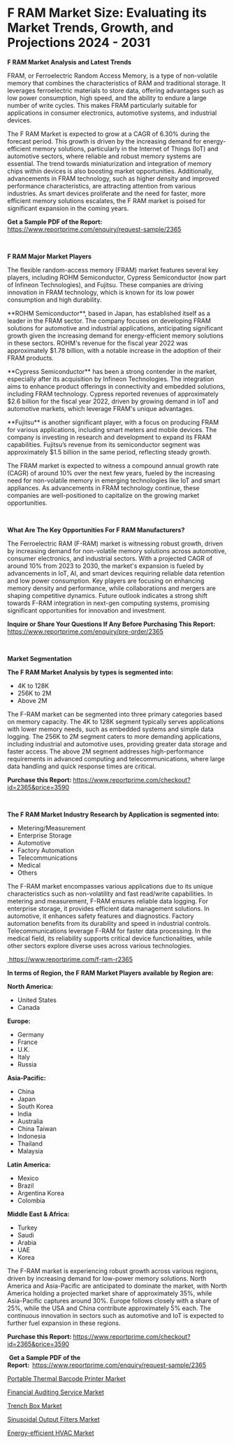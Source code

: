 <p><h1>F RAM Market Size: Evaluating its Market Trends, Growth, and Projections 2024 - 2031</h1></p><p><strong>F RAM Market Analysis and Latest Trends</strong></p>
<p><p>FRAM, or Ferroelectric Random Access Memory, is a type of non-volatile memory that combines the characteristics of RAM and traditional storage. It leverages ferroelectric materials to store data, offering advantages such as low power consumption, high speed, and the ability to endure a large number of write cycles. This makes FRAM particularly suitable for applications in consumer electronics, automotive systems, and industrial devices.</p><p>The F RAM Market is expected to grow at a CAGR of 6.30% during the forecast period. This growth is driven by the increasing demand for energy-efficient memory solutions, particularly in the Internet of Things (IoT) and automotive sectors, where reliable and robust memory systems are essential. The trend towards miniaturization and integration of memory chips within devices is also boosting market opportunities. Additionally, advancements in FRAM technology, such as higher density and improved performance characteristics, are attracting attention from various industries. As smart devices proliferate and the need for faster, more efficient memory solutions escalates, the F RAM market is poised for significant expansion in the coming years.</p></p>
<p><strong>Get a Sample PDF of the Report:&nbsp;</strong> <a href="https://www.reportprime.com/enquiry/request-sample/2365">https://www.reportprime.com/enquiry/request-sample/2365</a></p>
<p>&nbsp;</p>
<p><strong>F RAM Major Market Players</strong></p>
<p><p>The flexible random-access memory (FRAM) market features several key players, including ROHM Semiconductor, Cypress Semiconductor (now part of Infineon Technologies), and Fujitsu. These companies are driving innovation in FRAM technology, which is known for its low power consumption and high durability. </p><p>**ROHM Semiconductor**, based in Japan, has established itself as a leader in the FRAM sector. The company focuses on developing FRAM solutions for automotive and industrial applications, anticipating significant growth given the increasing demand for energy-efficient memory solutions in these sectors. ROHM's revenue for the fiscal year 2022 was approximately $1.78 billion, with a notable increase in the adoption of their FRAM products.</p><p>**Cypress Semiconductor** has been a strong contender in the market, especially after its acquisition by Infineon Technologies. The integration aims to enhance product offerings in connectivity and embedded solutions, including FRAM technology. Cypress reported revenues of approximately $2.6 billion for the fiscal year 2022, driven by growing demand in IoT and automotive markets, which leverage FRAM's unique advantages.</p><p>**Fujitsu** is another significant player, with a focus on producing FRAM for various applications, including smart meters and mobile devices. The company is investing in research and development to expand its FRAM capabilities. Fujitsu’s revenue from its semiconductor segment was approximately $1.5 billion in the same period, reflecting steady growth.</p><p>The FRAM market is expected to witness a compound annual growth rate (CAGR) of around 10% over the next few years, fueled by the increasing need for non-volatile memory in emerging technologies like IoT and smart appliances. As advancements in FRAM technology continue, these companies are well-positioned to capitalize on the growing market opportunities.</p></p>
<p>&nbsp;</p>
<p><strong>What Are The Key Opportunities For F RAM Manufacturers?</strong></p>
<p><p>The Ferroelectric RAM (F-RAM) market is witnessing robust growth, driven by increasing demand for non-volatile memory solutions across automotive, consumer electronics, and industrial sectors. With a projected CAGR of around 10% from 2023 to 2030, the market's expansion is fueled by advancements in IoT, AI, and smart devices requiring reliable data retention and low power consumption. Key players are focusing on enhancing memory density and performance, while collaborations and mergers are shaping competitive dynamics. Future outlook indicates a strong shift towards F-RAM integration in next-gen computing systems, promising significant opportunities for innovation and investment.</p></p>
<p><strong>Inquire or Share Your Questions If Any Before Purchasing This Report:</strong> <a href="https://www.reportprime.com/enquiry/pre-order/2365">https://www.reportprime.com/enquiry/pre-order/2365</a></p>
<p>&nbsp;</p>
<p><strong>Market Segmentation</strong></p>
<p><strong>The F RAM Market Analysis by types is segmented into:</strong></p>
<p><ul><li>4K to 128K</li><li>256K to 2M</li><li>Above 2M</li></ul></p>
<p><p>The F-RAM market can be segmented into three primary categories based on memory capacity. The 4K to 128K segment typically serves applications with lower memory needs, such as embedded systems and simple data logging. The 256K to 2M segment caters to more demanding applications, including industrial and automotive uses, providing greater data storage and faster access. The above 2M segment addresses high-performance requirements in advanced computing and telecommunications, where large data handling and quick response times are critical.</p></p>
<p><strong>Purchase this Report:&nbsp;</strong><a href="https://www.reportprime.com/checkout?id=2365&price=3590">https://www.reportprime.com/checkout?id=2365&price=3590</a></p>
<p>&nbsp;</p>
<p><strong>The F RAM Market Industry Research by Application is segmented into:</strong></p>
<p><ul><li>Metering/Measurement</li><li>Enterprise Storage</li><li>Automotive</li><li>Factory Automation</li><li>Telecommunications</li><li>Medical</li><li>Others</li></ul></p>
<p><p>The F-RAM market encompasses various applications due to its unique characteristics such as non-volatility and fast read/write capabilities. In metering and measurement, F-RAM ensures reliable data logging. For enterprise storage, it provides efficient data management solutions. In automotive, it enhances safety features and diagnostics. Factory automation benefits from its durability and speed in industrial controls. Telecommunications leverage F-RAM for faster data processing. In the medical field, its reliability supports critical device functionalities, while other sectors explore diverse uses across various technologies.</p></p>
<p><a href="https://www.reportprime.com/f-ram-r2365">&nbsp;https://www.reportprime.com/f-ram-r2365</a></p>
<p><strong>In terms of Region, the F RAM Market Players available by Region are:</strong></p>
<p>
    <p> <strong> North America: </strong>
        <ul>
            <li>United States</li>
            <li>Canada</li>
        </ul>
        </p> 
    <p> <strong> Europe: </strong>
        <ul>
            <li>Germany</li>
            <li>France</li>
            <li>U.K.</li>
            <li>Italy</li>
            <li>Russia</li>
        </ul>
        </p> 
    <p> <strong> Asia-Pacific: </strong>
        <ul>
            <li>China</li>
            <li>Japan</li>
            <li>South Korea</li>
            <li>India</li>
            <li>Australia</li>
            <li>China Taiwan</li>
            <li>Indonesia</li>
            <li>Thailand</li>
            <li>Malaysia</li>
        </ul>
        </p> 
    <p> <strong> Latin America: </strong>
        <ul>
            <li>Mexico</li>
            <li>Brazil</li>
            <li>Argentina Korea</li>
            <li>Colombia</li>
        </ul>
        </p> 
    <p> <strong> Middle East & Africa: </strong>
        <ul>
            <li>Turkey</li>
            <li>Saudi</li>
            <li>Arabia</li>
            <li>UAE</li>
            <li>Korea</li>
        </ul>
    </p>
    </p>
<p><p>The F-RAM market is experiencing robust growth across various regions, driven by increasing demand for low-power memory solutions. North America and Asia-Pacific are anticipated to dominate the market, with North America holding a projected market share of approximately 35%, while Asia-Pacific captures around 30%. Europe follows closely with a share of 25%, while the USA and China contribute approximately 5% each. The continuous innovation in sectors such as automotive and IoT is expected to further fuel expansion in these regions.</p></p>
<p><strong>Purchase this Report: </strong><a href="https://www.reportprime.com/checkout?id=2365&price=3590">https://www.reportprime.com/checkout?id=2365&price=3590</a></p>
<p>&nbsp;<strong>Get a Sample PDF of the Report:&nbsp;&nbsp;</strong><a href="https://www.reportprime.com/enquiry/request-sample/2365">https://www.reportprime.com/enquiry/request-sample/2365</a></p>
<p><strong></strong></p>
<p><p><a href="https://issuu.com/reportprime-2/docs/portable-thermal-barcode-printer-ma_33d375112fa1e7">Portable Thermal Barcode Printer Market</a></p><p><a href="https://issuu.com/reportprime-2/docs/financial-auditing-service-market-s_184f68b3db47a0">Financial Auditing Service Market</a></p><p><a href="https://www.linkedin.com/pulse/trench-box-market-trends-growth-outlook-2024-2031-adventitia-hthrc?trackingId=gV9Is%2BqpS8OLMB5MzvEZcg%3D%3D">Trench Box Market</a></p><p><a href="https://www.linkedin.com/pulse/sinusoidal-output-filters-market-forecasts-trends-impact-analysis-b3eec?trackingId=ymxBausDS5CgeKaQSRYM3g%3D%3D">Sinusoidal Output Filters Market</a></p><p><a href="https://medium.com/@mayrussel2007/energy-efficient-hvac-market-investigation-industry-evolution-and-forecast-till-2031-cc27ef24a623?postPublishedType=initial">Energy-efficient HVAC Market</a></p></p>